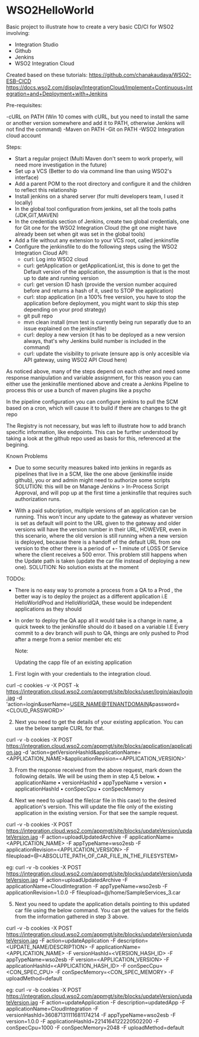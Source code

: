 # WSO2HelloWorld


Basic project to illustrate how to create a very basic CD/CI for WSO2 involving:
  - Integration Studio
  - Github
  - Jenkins
  - WSO2 Integration Cloud
 
 Created based on these tutorials:
https://github.com/chanakaudaya/WSO2-ESB-CICD
https://docs.wso2.com/display/IntegrationCloud/Implement+Continuous+Integration+and+Deployment+with+Jenkins


Pre-requisites:

	
-cURL on PATH (Win 10 comes with cURL, but you need to install the same or another version somewhere and add it to PATH, otherwise Jenkins will not find the command)
-Maven on PATH
-Git on PATH
-WSO2 Integration cloud account
	
Steps:

- Start a regular project (Multi Maven don't seem to work properly, will need more investigation in the future)
- Set up a VCS (Better to do via command line than using WSO2's interface)
- Add a parent POM to the root directory and configure it and the children to reflect this relationship
- Install jenkins on a shared server (for multi developers team, I used it locally)
- In the global tool configuration from jenkins, set all the tools paths (JDK,GIT,MAVEN)
- In the credentials section of Jenkins, create two global credentials, one for Git one for the WSO2 Integration Cloud (the git one might have already been set when git was set in the global tools)
- Add a file without any extension to your VCS root, called jenkinsfile
- Configure the jenkinsfile to do the following steps using the WSO2 Integration Cloud API:
	- curl: Log into WSO2 cloud
	- curl: getApplication or getApplicationList, this is done to get the Default version of the application, the assumption is that is the most up to date and running version
	- curl: get version ID hash (provide the version number acquired before and returns a hash of it, used to STOP the application)
	- curl: stop application (in a 100% free version, you have to stop the application before deployment, you might want to skip this step depending on your prod strategy)
	- git pull repo 
	- mvn clean install (mvn test is currently being run separatly due to an issue explained on the jenkinsfile)
	- curl: deploy a new version (it has to be deployed as a new version always, that's why Jenkins build number is included in the command)
	- curl: update the visibility to private (ensure app is only accesible via API gateway, using WSO2 API Cloud here)

As noticed above, many of the steps depend on each other and need some response manipulation and variable assignment, for this reason you can either use the jenkinsfile mentioned above and create a Jenkins Pipeline to process this or use a bunch of maven plugins like a psycho

In the pipeline configuration you can configure jenkins to pull the SCM based on a cron, which will cause it to build if there are changes to the git repo

The Registry is not necessary, but was left to illustrate how to add branch specific information, like endpoints. This 
can be further understood by taking a look at the github repo used as basis for this, referenced at the begining.

Known Problems
- Due to some security measures baked into jenkins in regards as pipelines that live in a SCM, like the one above (jenkinsfile inside github),
  you or and admin might need to authorize some scripts
	SOLUTION: this will be on Manage Jenkins > In-Process Script Approval, and will pop up at the first time a jenkinsfile that requires such authorization 
	runs.

- With a paid subcription, multiple versions of an application can be running. This won't incur any update to the gateway as whatever version is set as default will point to the URL given to the gateway and older versions will have the version number in their URL, HOWEVER, even in this scenario, where the old version is still running when a new version is deployed, because there is a handoff of the default URL from one version to the other there is a period of +- 1 minute of LOSS Of Service where the client receives a 500 error. This problem still happens when the Update path is taken (update the car file instead of deploying a new one).
	SOLUTION: No solution exists at the moment

TODOs:

- There is no easy way to promote a process from a QA to a Prod , the better way is to deploy the project as a different application i.E HelloWorldProd and HelloWorldQA, these would be independent applications as they should
- In order to deploy the QA app all it would take is a change in name, a quick tweek to the jenkinsfile should do it based on a variable I.E Every commit to a dev branch will push to QA, things are only pushed to Prod after a merge from a senior member etc etc
  
  Note:
  
  Updating the capp file of an existing application
 
1. First login with your credentials to the integration cloud.
 
curl -c cookies -v -X POST -k https://integration.cloud.wso2.com/appmgt/site/blocks/user/login/ajax/login.jag  -d 'action=login&userName=<USER_NAME@TENANTDOMAIN>&password=<CLOUD_PASSWORD>'
 
2. Next you need to get the details of your existing application. You can use the below sample CURL for that.
 
curl -v -b cookies -X POST  https://integration.cloud.wso2.com/appmgt/site/blocks/application/application.jag -d 'action=getVersionHashId&applicationName=<APPLICATION_NAME>&applicationRevision=<APPLICATION_VERSION>'
 
3. From the response received from the above request, mark down the following details. We will be using them in step 4,5 below.
•	applicationName
•	versionHashId
•	appTypeName
•	version
•	applicationHashId
•	conSpecCpu
•	conSpecMemory

4. Next we need to upload the file(car file in this case) to the desired application's version. This will update the file only of the existing application in the existing version. For that see the sample request.
 
curl -v -b cookies -X POST https://integration.cloud.wso2.com/appmgt/site/blocks/updateVersion/updateVersion.jag -F action=uploadUpdatedArchive -F applicationName=<APPLICATION_NAME> -F appTypeName=wso2esb -F applicationRevision=<APPLICATION_VERSION> -F fileupload=@<ABSOLUTE_PATH_OF_CAR_FILE_IN_THE_FILESYSTEM>
 
eg: curl -v -b cookies -X POST https://integration.cloud.wso2.com/appmgt/site/blocks/updateVersion/updateVersion.jag -F action=uploadUpdatedArchive -F applicationName=CloudIntegration -F appTypeName=wso2esb -F applicationRevision=1.0.0 -F fileupload=@/home/SampleServices_3.car
 
5. Next you need to update the application details pointing to this updated car file using the below command. You can get the values for the fields from the information gathered in step 3 above.
 
curl -v -b cookies -X POST https://integration.cloud.wso2.com/appmgt/site/blocks/updateVersion/updateVersion.jag -F action=updateApplication  -F description=<UPDATE_NAME/DESCRIPTION> -F applicationName=<APPLICATION_NAME> -F versionHashId=<VERSION_HASH_ID> -F appTypeName=wso2esb -F version=<APPLICATION_VERSION> -F applicationHashId=<APPLICATION_HASH_ID> -F conSpecCpu=<CON_SPEC_CPU> -F conSpecMemory=<CON_SPEC_MEMORY> -F uploadMethod=default

eg: curl -v -b cookies -X POST https://integration.cloud.wso2.com/appmgt/site/blocks/updateVersion/updateVersion.jag -F action=updateApplication  -F description=updatedApp -F applicationName=CloudIntegration -F versionHashId=36087131111681174214 -F appTypeName=wso2esb -F version=1.0.0 -F applicationHashId=2214164122220502200 -F conSpecCpu=1000 -F conSpecMemory=2048 -F uploadMethod=default

